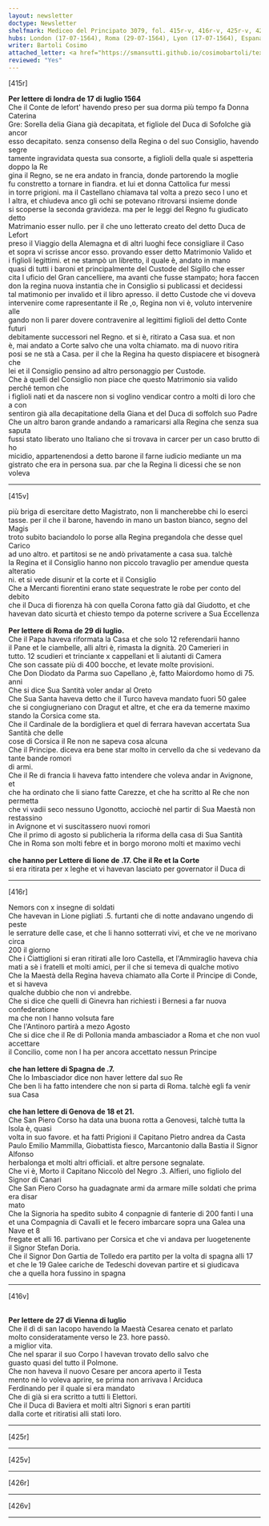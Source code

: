 ```yaml
---
layout: newsletter
doctype: Newsletter
shelfmark: Mediceo del Principato 3079, fol. 415r-v, 416r-v, 425r-v, 426r-v
hubs: London (17-07-1564), Roma (29-07-1564), Lyon (17-07-1564), Espana (07-07-1564), Genova (18-07-1564), Genova (21-07-1564), Wien (27-07-1564)
writer: Bartoli Cosimo
attached_letter: <a href="https://smansutti.github.io/cosimobartoli/texts/2977_010/">2977_010</a>
reviewed: "Yes"
---
```


[415r]  
  
  
<strong>Per lettere di londra de 17 di luglio 1564</strong>  
Che il Conte de lefort' havendo preso per sua dorma più tempo fa Donna Caterina  
Gre: Sorella delia Giana già decapitata, et figliole del Duca di Sofolche già ancor  
esso decapitato. senza consenso della Regina o del suo Consiglio, havendo segre  
tamente ingravidata questa sua consorte, a figlioli della quale si aspetteria doppo la Re  
gina il Regno, se ne era andato in francia, donde partorendo la moglie  
fu constretto a tornare in fiandra. et lui et donna Cattolica fur messi  
in torre prigioni. ma il Castellano chiamava tal volta a prezo seco l uno et  
l altra, et chiudeva anco gli ochi se potevano ritrovarsi insieme donde  
si scoperse la seconda gravideza. ma per le leggi del Regno fu giudicato detto  
Matrimanio esser nullo. per il che uno letterato creato del detto Duca de Lefort  
preso il Viaggio della Alemagna et di altri luoghi fece consigliare il Caso  
et sopra vi scrisse ancor esso. provando esser detto Matrimonio Valido et  
i figlioli legittimi. et ne stampò un libretto, il quale è, andato in mano  
quasi di tutti i baroni et principalmente del Custode del Sigillo che esser  
cita l uficio del Gran cancelliere, ma avanti che fusse stampato; hora faccen  
don la regina nuova instantia che in Consiglio si publicassi et decidessi  
tal matimonio per invalido et il libro apresso. il detto Custode che vi doveva  
intervenire come rapresentante il Re ,o, Regina non vi è, voluto intervenire alle  
gando non li parer dovere contravenire al legittimi figlioli del detto Conte futuri  
debitamente successori nel Regno. et si è, ritirato a Casa sua. et non  
è, mai andato a Corte salvo che una volta chiamato. ma di nuovo ritira  
posi se ne stà a Casa. per il che la Regina ha questo dispiacere et bisognerà che  
lei et il Consiglio pensino ad altro personaggio per Custode.  
Che à quelli del Consiglio non piace che questo Matrimonio sia valido perché temon che  
i figlioli nati et da nascere non si voglino vendicar contro a molti di loro che a con  
sentiron già alla decapitatione della Giana et del Duca di soffolch suo Padre  
Che un altro baron grande andando a ramaricarsi alla Regina che senza sua saputa  
fussi stato liberato uno Italiano che si trovava in carcer per un caso brutto di ho  
micidio, appartenendosi a detto barone il farne iudicio mediante un ma  
gistrato che era in persona sua. par che la Regina li dicessi che se non voleva  
  
---  

[415v]  
  
  
più briga di esercitare detto Magistrato, non li mancherebbe chi lo eserci  
tasse. per il che il barone, havendo in mano un baston bianco, segno del Magis  
troto subito baciandolo lo porse alla Regina pregandola che desse quel Carico  
ad uno altro. et partitosi se ne andò privatamente a casa sua. talchè  
la Regina et il Consiglio hanno non piccolo travaglio per amendue questa alteratio  
ni. et si vede disunir et la corte et il Consiglio  
Che a Mercanti fiorentini erano state sequestrate le robe per conto del debito  
che il Duca di fiorenza hà con quella Corona fatto già dal Giudotto, et che  
havevan dato sicurtà et chiesto tempo da poterne scrivere a Sua Eccellenza  
<br/><strong>Per lettere di Roma de 29 di luglio.</strong>  
Che il Papa haveva riformata la Casa et che solo 12 referendarii hanno  
il Pane et le ciambelle, alli altri è, rimasta la dignità. 20 Camerieri in  
tutto. 12 scudieri et trinciante x cappellani et li aiutanti di Camera  
Che son cassate più di 400 bocche, et levate molte provisioni.  
Che Don Diodato da Parma suo Capellano ,è, fatto Maiordomo homo di 75. anni  
Che si dice Sua Santità voler andar al Oreto  
Che Sua Santa haveva detto che il Turco haveva mandato fuori 50 galee  
che si congiugneriano con Dragut et altre, et che era da temerne maximo  
stando la Corsica come sta.  
Che il Cardinale de la bordigliera et quel di ferrara havevan accertata Sua Santità che delle  
cose di Corsica il Re non ne sapeva cosa alcuna  
Che il Principe. diceva era bene star molto in cervello da che si vedevano da tante bande romori  
di armi.  
Che il Re di francia li haveva fatto intendere che voleva andar in Avignone, et  
che ha ordinato che li siano fatte Carezze, et che ha scritto al Re che non permetta  
che vi vadii seco nessuno Ugonotto, acciochè nel partir di Sua Maestà non restassino  
in Avignone et vi suscitassero nuovi romori  
Che il primo di agosto si publicheria la riforma della casa di Sua Santità  
Che in Roma son molti febre et in borgo morono molti et maximo vechi  
<br/><strong>che hanno per Lettere di lione de .17. Che il Re et la Corte</strong>  
si era ritirata per x leghe et vi havevan lasciato per governator il Duca di  
  
---  

[416r]  
  
  
Nemors con x insegne di soldati  
Che havevan in Lione pigliati .5. furtanti che di notte andavano ungendo di peste  
le serrature delle case, et che li hanno sotterrati vivi, et che ve ne morivano circa  
200 il giorno  
Che i Ciattiglioni si eran ritirati alle loro Castella, et l'Ammiraglio haveva chia  
mati a sè i fratelli et molti amici, per il che si temeva di qualche motivo  
Che la Maestà della Regina haveva chiamato alla Corte il Principe di Conde, et si haveva  
qualche dubbio che non vi andrebbe.  
Che si dice che quelli di Ginevra han richiesti i Bernesi a far nuova confederatione  
ma che non l hanno volsuta fare  
Che l'Antinoro partirà a mezo Agosto  
Che si dice che il Re di Pollonia manda ambasciador a Roma et che non vuol accettare  
il Concilio, come non l ha per ancora accettato nessun Principe  
<br/><strong>che han lettere di Spagna de .7.</strong>  
Che lo Imbasciador dice non haver lettere dal suo Re  
Che ben li ha fatto intendere che non si parta di Roma. talchè egli fa venir sua Casa  
<br/><strong>che han lettere di Genova de 18 et 21.</strong>  
Che San Piero Corso ha data una buona rotta a Genovesi, talchè tutta la Isola è, quasi  
volta in suo favore. et ha fatti Prigioni il Capitano Pietro andrea da Casta  
Paulo Emilio Mammilla, Giobattista fiesco, Marcantonio dalla Bastia il Signor Alfonso  
herbalonga et molti altri officiali. et altre persone segnalate.  
Che vi è, Morto il Capitano Niccolò del Negro .3. Alfieri, uno figliolo del Signor di Canari  
Che San Piero Corso ha guadagnate armi da armare mille soldati che prima era disar  
mato  
Che la Signoria ha spedito subito 4 conpagnie di fanterie di 200 fanti l una  
et una Compagnia di Cavalli et le fecero imbarcare sopra una Galea una Nave et 8  
fregate et alli 16. partivano per Corsica et che vi andava per luogetenente  
il Signor Stefan Doria.  
Che il Signor Don Gartia de Tolledo era partito per la volta di spagna alli 17  
et che le 19 Galee cariche de Tedeschi dovevan partire et si giudicava  
che a quella hora fussino in spagna  
  
---  

[416v]  
  
  
<br/><strong>Per lettere de 27 di Vienna di luglio</strong>  
Che il dì di san Iacopo havendo la Maestà Cesarea cenato et parlato  
molto consideratamente verso le 23. hore passò.  
a miglior vita.  
Che nel sparar il suo Corpo l havevan trovato dello salvo che  
guasto quasi del tutto il Polmone.  
Che non haveva il nuovo Cesare per ancora aperto il Testa  
mento nè lo voleva aprire, se prima non arrivava l Arciduca  
Ferdinando per il quale si era mandato  
Che di già si era scritto a tutti li Elettori.  
Che il Duca di Baviera et molti altri Signori s eran partiti  
dalla corte et ritiratisi alli stati loro.  
  
---  

[425r]  
  
  
  
---  

[425v]  
  
  
  
---  

[426r]  
  
  
  
---  

[426v]  
  
  
  
---  

